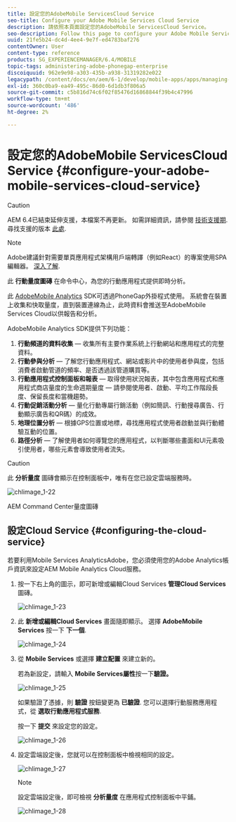 ```yaml
---
title: 設定您的AdobeMobile ServicesCloud Service
seo-title: Configure your Adobe Mobile Services Cloud Service
description: 請依照本頁面設定您的AdobeMobile ServicesCloud Service。
seo-description: Follow this page to configure your Adobe Mobile Services Cloud Service.
uuid: 21fe5b24-dc4d-4ee4-9e7f-ed4783baf276
contentOwner: User
content-type: reference
products: SG_EXPERIENCEMANAGER/6.4/MOBILE
topic-tags: administering-adobe-phonegap-enterprise
discoiquuid: 962e9e98-a303-435b-a938-31319282e022
legacypath: /content/docs/en/aem/6-1/develop/mobile-apps/apps/managing-aem-mobile-apps/configure-your-adobe-phonegap-build-cloud-service1
exl-id: 360c0ba9-ea49-495c-86d0-6d1db3f806a5
source-git-commit: c5b816d74c6f02f85476d16868844f39b4c47996
workflow-type: tm+mt
source-wordcount: '486'
ht-degree: 2%

---
```


# 設定您的AdobeMobile ServicesCloud Service {#configure-your-adobe-mobile-services-cloud-service}

>[!CAUTION]
>
>AEM 6.4已結束延伸支援，本檔案不再更新。 如需詳細資訊，請參閱 [技術支援期](https://helpx.adobe.com//tw/support/programs/eol-matrix.html). 尋找支援的版本 [此處](https://experienceleague.adobe.com/docs/).

>[!NOTE]
>
>Adobe建議針對需要單頁應用程式架構用戶端轉譯（例如React）的專案使用SPA編輯器。 [深入了解](/help/sites-developing/spa-overview.md).

此 **行動量度圖磚** 在命令中心，為您的行動應用程式提供即時分析。

此 [AdobeMobile Analytics](https://www.adobe.com/ca/solutions/digital-analytics/mobile-web-apps-analytics.html) SDK可透過PhoneGap外掛程式使用。 系統會在裝置上收集和快取量度，直到裝置連線為止，此時資料會推送至AdobeMobile Services Cloud以供報告和分析。

AdobeMobile Analytics SDK提供下列功能：

1. **行動頻道的資料收集**  — 收集所有主要作業系統上行動網站和應用程式的完整資料。
1. **行動參與分析**  — 了解您行動應用程式、網站或影片中的使用者參與度，包括消費者啟動管道的頻率、是否透過該管道購買等。
1. **行動應用程式控制面板和報表**  — 取得使用狀況報表，其中包含應用程式和應用程式商店量度的生命週期量度 — 請參閱使用者、啟動、平均工作階段長度、保留長度和當機趨勢。
1. **行動促銷活動分析**  — 量化行動專屬行銷活動（例如簡訊、行動搜尋廣告、行動顯示廣告和QR碼）的成效。
1. **地理位置分析**  — 根據GPS位置或地標，尋找應用程式使用者啟動並與行動體驗互動的位置。
1. **路徑分析**  — 了解使用者如何導覽您的應用程式，以判斷哪些畫面和UI元素吸引使用者，哪些元素會導致使用者流失。

>[!CAUTION]
>
>此 **分析量度** 圖磚會顯示在控制面板中，唯有在您已設定雲端服務時。

![chlimage_1-22](assets/chlimage_1-22.png)

AEM Command Center量度圖磚

## 設定Cloud Service {#configuring-the-cloud-service}

若要利用Mobile Services AnalyticsAdobe，您必須使用您的Adobe Analytics帳戶資訊來設定AEM Mobile Analytics Cloud服務。

1. 按一下右上角的圖示，即可新增或編輯Cloud Services **管理Cloud Services** 圖磚。

   ![chlimage_1-23](assets/chlimage_1-23.png)

1. 此 **新增或編輯Cloud Services** 畫面隨即顯示。 選擇 **AdobeMobile Services** 按一下 **下一個**.

   ![chlimage_1-24](assets/chlimage_1-24.png)

1. 從 **Mobile Services** 或選擇 **建立配置** 來建立新的。

   若為新設定，請輸入 **Mobile Services屬性**&#x200B;按一下&#x200B;**驗證。**

   ![chlimage_1-25](assets/chlimage_1-25.png)

   如果驗證了憑據，則 **驗證** 按鈕變更為 **已驗證**. 您可以選擇行動服務應用程式，從 **選取行動應用程式服務**.

   按一下 **提交** 來設定您的設定。

   ![chlimage_1-26](assets/chlimage_1-26.png)

1. 設定雲端設定後，您就可以在控制面板中檢視相同的設定。

   ![chlimage_1-27](assets/chlimage_1-27.png)

   >[!NOTE]
   >
   >設定雲端設定後，即可檢視 **分析量度** 在應用程式控制面板中平鋪。

   ![chlimage_1-28](assets/chlimage_1-28.png)
